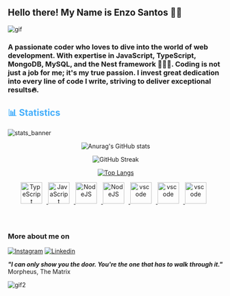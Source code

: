 ## Hello there! My Name is Enzo Santos 👨‍💻

![gif](https://user-images.githubusercontent.com/74038190/213910845-af37a709-8995-40d6-be59-724526e3c3d7.gif)


### A passionate coder who loves to dive into the world of web development. With expertise in JavaScript, TypeScript, MongoDB, MySQL, and the Nest framework 🐱‍👤🐾. Coding is not just a job for me; it's my true passion. I invest great dedication into every line of code I write, striving to deliver exceptional results🔥.


<!-- Statistics -->

<h2 style="color: #44AEFB">📊 Statistics</h2>

![stats_banner](https://user-images.githubusercontent.com/78341798/194534778-d662496c-ae00-4e8d-ae9b-b90912054e7f.gif)

<div class="stats" align="center">

![Anurag's GitHub stats](https://github-readme-stats.vercel.app/api?username=EnzoSantoss&hide=stars&show_icons=true&rank_icon=github&theme=algolia&border_radius=20)

![GitHub Streak](https://streak-stats.demolab.com?user=EnzoSantoss&count_private=true&theme=algolia&border_radius=20)

[![Top Langs](https://github-readme-stats.vercel.app/api/top-langs/?username=EnzoSantoss&layout=pie&theme=algolia&border_radius=20)](https://github.com/EnzoSantoss/github-readme-stats)



<div align="center">
  <a href="https://www.typescriptlang.org/" target="_blank" rel="noreferrer">
      <img  alt="TypeScript" height="50px" style="padding-right:10px; ;" src="https://cdn.jsdelivr.net/gh/devicons/devicon/icons/typescript/typescript-plain.svg"/>
  </a>
  <a href="https://developer.mozilla.org/en-US/docs/Web/JavaScript" target="_blank" rel="noreferrer">
      <img  alt="JavaScript" height="50px" style="padding-right:10px;" src="https://cdn.jsdelivr.net/gh/devicons/devicon/icons/javascript/javascript-plain.svg"/>
  </a>
  <a href="https://nodejs.org/en/" target="_blank" rel="noreferrer">
      <img  alt="NodeJS" height="50px" style="padding-right:10px;" src="https://cdn.jsdelivr.net/gh/devicons/devicon/icons/nodejs/nodejs-original.svg"/>
  </a>
  <a href="https://docs.nestjs.com/" target="_blank" rel="noreferrer">
      <img  alt="NodeJS" height="50px" style="padding-right:10px;" src="https://cdn.jsdelivr.net/gh/devicons/devicon/icons/nestjs/nestjs-plain.svg"/>
  </a>
  <a href="https://www.mysql.com/" target="_blank" rel="noreferrer">
      <img  alt="vscode" height="50px" style="padding-right:10px;"src="https://cdn.jsdelivr.net/gh/devicons/devicon/icons/mysql/mysql-plain.svg"/>
  </a>
  <a href="https://code.visualstudio.com/" target="_blank" rel="noreferrer">
      <img  alt="vscode" height="50px" style="padding-right:10px;"src="https://cdn.jsdelivr.net/gh/devicons/devicon/icons/mongodb/mongodb-plain.svg"/>
  </a>  
  <a href="https://www.mongodb.com/" target="_blank" rel="noreferrer">
      <img  alt="vscode" height="50px" style="padding-right:10px;"src="https://cdn.jsdelivr.net/gh/devicons/devicon/icons/vscode/vscode-original.svg"/>
  </a>
  
  
  
</div>
<br>
<br>


</div>
<!--  End Stats Cards -->



##

### More about me on 
[![Instagram](https://img.shields.io/badge/Instagram-E4405F?style=for-the-badge&logo=instagram&logoColor=white)](https://www.instagram.com/__enzosantoss) 
[![Linkedin](https://img.shields.io/badge/LinkedIn-0077B5?style=for-the-badge&logo=linkedin&logoColor=white)](https://www.linkedin.com/in/enzo-augusto-dos-santos-b294aa236/)

<strong><i>"I can only show you the door. You're the one that has to walk through it."</i></strong> <br> Morpheus, The Matrix

![gif2](https://media1.giphy.com/media/zXmbOaTpbY6mA/giphy.gif?cid=6c09b952l5iwbargwahc5lhqt2mqloavnfku66087hzgktwf&ep=v1_gifs_search&rid=giphy.gif&ct=g)









